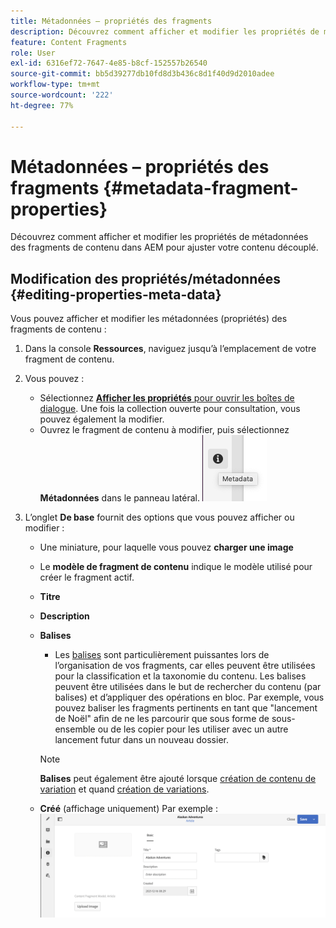 ```yaml
---
title: Métadonnées – propriétés des fragments
description: Découvrez comment afficher et modifier les propriétés de métadonnées des fragments de contenu dans AEM pour ajuster votre contenu découplé.
feature: Content Fragments
role: User
exl-id: 6316ef72-7647-4e85-b8cf-152557b26540
source-git-commit: bb5d39277db10fd8d3b436c8d1f40d9d2010adee
workflow-type: tm+mt
source-wordcount: '222'
ht-degree: 77%

---
```


# Métadonnées – propriétés des fragments {#metadata-fragment-properties}

Découvrez comment afficher et modifier les propriétés de métadonnées des fragments de contenu dans AEM pour ajuster votre contenu découplé.

## Modification des propriétés/métadonnées {#editing-properties-meta-data}

Vous pouvez afficher et modifier les métadonnées (propriétés) des fragments de contenu :

1. Dans la console **Ressources**, naviguez jusqu’à l’emplacement de votre fragment de contenu.
2. Vous pouvez :

   * Sélectionnez [**Afficher les propriétés** pour ouvrir les boîtes de dialogue](/help/assets/manage-assets.md#editing-properties). Une fois la collection ouverte pour consultation, vous pouvez également la modifier.
   * Ouvrez le fragment de contenu à modifier, puis sélectionnez **Métadonnées** dans le panneau latéral.
   ![métadonnées](assets/cfm-metadata-01.png)

3. L’onglet **De base** fournit des options que vous pouvez afficher ou modifier :

   * Une miniature, pour laquelle vous pouvez **charger une image**
   * Le **modèle de fragment de contenu** indique le modèle utilisé pour créer le fragment actif.
   * **Titre**
   * **Description**
   * **Balises**
      * Les [balises](/help/sites-authoring/tags.md) sont particulièrement puissantes lors de l’organisation de vos fragments, car elles peuvent être utilisées pour la classification et la taxonomie du contenu. Les balises peuvent être utilisées dans le but de rechercher du contenu (par balises) et d’appliquer des opérations en bloc.
Par exemple, vous pouvez baliser les fragments pertinents en tant que &quot;lancement de Noël&quot; afin de ne les parcourir que sous forme de sous-ensemble ou de les copier pour les utiliser avec un autre lancement futur dans un nouveau dossier.
      >[!NOTE]
      >
      >**Balises** peut également être ajouté lorsque [création de contenu de variation](/help/assets/content-fragments/content-fragments-variations.md#authoring-your-content) et quand [création de variations](/help/assets/content-fragments/content-fragments-variations.md#creating-a-variation).

   * **Créé** (affichage uniquement)
   Par exemple :
   ![métadonnées](assets/cfm-metadata-02.png)
